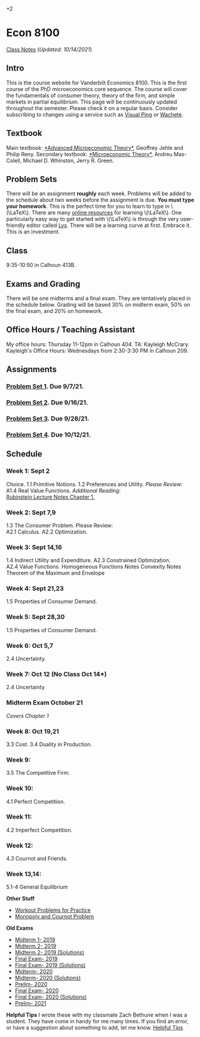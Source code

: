 +2

# Econ 8100

[Class Notes](../files/8100/8100notes.pdf) (*Updated: 10/14/2021*)

## Intro

This is the course website for Vanderbilt Economics 8100. This is the first course of the PhD microeconomics core sequence. The course will cover the fundamentals of consumer theory, theory of the firm, and simple markets in partial equilibrium. This page will be continuously updated throughout the semester. Please check it on a regular basis. Consider subscribing to changes using a service such as [Visual Ping](visualping.io) or [Wachete](wachete.com).

## Textbook

Main textbook: [\*Advanced Microeconomic Theory\*](https://www.amazon.com/Advanced-Microeconomic-Theory-Geoffrey-Jehle/dp/0273731912), Geoffrey Jehle and Philip Reny. Secondary textbook: [\*Microeconomic Theory\*](https://www.amazon.com/Microeconomic-Theory-Andreu-Mas-Colell/dp/0195073401), Andreu Mas-Colell, Michael D. Whinston, Jerry R. Green.

## Problem Sets

There will be an assignment **roughly** each week. Problems will be added to the schedule about two weeks before the assignment is due. **You must type your homework**. This is the perfect time for you to learn to type in \\(\LaTeX\\). There are many [online resources](https://learnxinyminutes.com/docs/latex/) for learning \\(\LaTeX\\). One particularly easy way to get started with \\(\LaTeX\\) is through the very user-friendly editor called [Lyx](lyx.org). There will be a learning curve at first. Embrace it. This is an investment.

## Class

9:35-10:50 in Calhoun 413B.

## Exams and Grading

There will be one midterms and a final exam. They are tentatively placed in the schedule below. Grading will be based 30% on midterm exam, 50% on the final exam, and 20% on homework.

## Office Hours / Teaching Assistant

My office hours: Thursday 11-12pm in Calhoun 404. TA: Kayleigh McCrary. Kayleigh's Office Hours: Wednesdays from 2:30-3:30 PM in Calhoun 209.


## Assignments

### [Problem Set 1](../files/8100/ps1.pdf). Due 9/7/21.

### [Problem Set 2](../files/8100/ps2.pdf). Due 9/16/21.

### [Problem Set 3](../files/8100/ps3.pdf). Due 9/28/21.

### [Problem Set 4](../files/8100/ps4.pdf). Due 10/12/21.

## Schedule

### Week 1: Sept 2  

Choice. 1.1 Primitive Notions. 1.2 Preferences and Utility.
*Please Review:*  
A1.4 Real Value Functions.
*Additional Reading:*  
[Rubinstein Lecture Notes Chapter 1.](https://arielrubinstein.org/gt/arielDocs/)

### Week 2: Sept 7,9  

1.3 The Consumer Problem.
Please Review:  
A2.1 Calculus.
A2.2 Optimization.  

### Week 3: Sept 14,16  

1.4 Indirect Utility and Expenditure. A2.3 Constrained Optimization.  
A2.4 Value Functions. Homogeneous Functions Notes Convexity Notes Theorem of the Maximum and Envelope

### Week 4: Sept 21,23  

1.5 Properties of Consumer Demand.

### Week 5: Sept 28,30  

1.5 Properties of Consumer Demand.

### Week 6: Oct 5,7  

2.4 Uncertainty.

### Week 7:  Oct 12 (No Class Oct 14*)  

2.4 Uncertainty

### **Midterm Exam October 21**  
*Covers Chapter 1*  

### Week 8: Oct 19,21  

3.3 Cost. 3.4 Duality in Production.

### Week 9:

3.5 The Competitive Firm.

### Week 10:

4.1 Perfect Competition.

### Week 11:

4.2 Imperfect Competition.

### Week 12:

4.3 Cournot and Friends.

### Week 13,14:

5.1-4 General Equilibrium

**Other Stuff**

-   [Workout Problems for Practice](https://econ.ucsb.edu/~tedb/Courses/GraduateTheoryUCSB/workouts.pdf)
-   [Monopoly and Cournot Problem](../static/files/8100/Monopoly_Cournot_Problem.pdf)

**Old Exams**

-   [Midterm 1- 2019](../files/8100/exams/Midterm1_2019.pdf)
-   [Midterm 2- 2019](../files/8100/exams/Midterm2_2019.pdf)
-   [Midterm 2- 2019 (Solutions)](../files/8100/exams/Midterm2_2019.pdf)
-   [Final Exam- 2019](../files/8100/exams/Final_2019.pdf)
-   [Final Exam- 2019 (Solutions)](../files/8100/exams/Final_2019_Solutions.pdf)
-   [Midterm- 2020](../files/8100/exams/Midterm_2020.pdf)
-   [Midterm- 2020 (Solutions)](../files/8100/exams/Midterm_2020_Solutions.pdf)
-   [Prelim- 2020](../files/8100/Prelim_2020.pdf)
-   [Final Exam- 2020](../files/8100/exams/Final_2020.pdf)
-   [Final Exam- 2020 (Solutions)](../files/8100/exams/Final_2020_Solutions.pdf)
-   [Prelim- 2021](../files/8100/Prelim_2021.pdf)

**Helpful Tips** I wrote these with my classmate Zach Bethune when I was a student. They have come in handy for me many times. If you find an error, or have a suggestion about something to add, let me know. [Helpful Tips](../files/8100/HelpfulTips.pdf)
